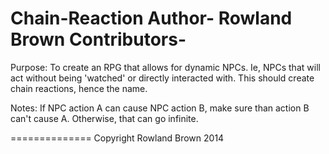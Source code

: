 Chain-Reaction
Author- Rowland Brown
Contributors-
==============
Purpose:
To create an RPG that allows for dynamic NPCs. Ie, NPCs that will act without being 'watched' or directly interacted with.
This should create chain reactions, hence the name.

Notes:
If NPC action A can cause NPC action B, make sure than action B can't cause A. Otherwise, that can go infinite.

==============
Copyright Rowland Brown 2014
